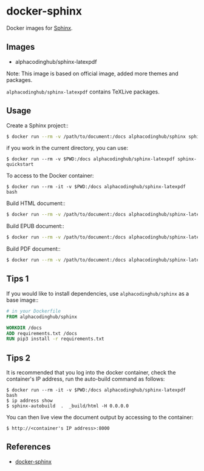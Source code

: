 # docker-sphinx

Docker images for [Sphinx](https://www.sphinx-doc.org/).

## Images

- alphacodinghub/sphinx-latexpdf

Note: This image is based on official image, added more themes and packages.

`alphacodinghub/sphinx-latexpdf` contains TeXLive packages.

## Usage

Create a Sphinx project::

```bash
$ docker run --rm -v /path/to/document:/docs alphacodinghub/sphinx sphinx-quickstart
```

if you work in the current directory, you can use:

```
$ docker run --rm -v $PWD:/docs alphacodinghub/sphinx-latexpdf sphinx-quickstart
```

To access to the Docker container:

```
$ docker run --rm -it -v $PWD:/docs alphacodinghub/sphinx-latexpdf bash
```

Build HTML document::

```bash
$ docker run --rm -v /path/to/document:/docs alphacodinghub/sphinx-latexpdf make html
```

Build EPUB document::

```bash
$ docker run --rm -v /path/to/document:/docs alphacodinghub/sphinx-latexpdf make epub
```

Build PDF document::

```bash
$ docker run --rm -v /path/to/document:/docs alphacodinghub/sphinx-latexpdf make latexpdf
```

## Tips 1

If you would like to install dependencies, use `alphacodinghub/sphinx` as a base image::

```dockerfile
# in your Dockerfile
FROM alphacodinghub/sphinx

WORKDIR /docs
ADD requirements.txt /docs
RUN pip3 install -r requirements.txt
```

## Tips 2

It is recommended that you log into the docker container, check the container's IP address, run the auto-build command as follows:

```
$ docker run --rm -it -v $PWD:/docs alphacodinghub/sphinx-latexpdf bash
$ ip address show
$ sphinx-autobuild  .  _build/html -H 0.0.0.0
```

You can then live view the document output by accessing to the container:

```
$ http://<container's IP address>:8000
```

## References

- [docker-sphinx](https://hub.docker.com/r/sphinx/sphinx-latexpdf)
